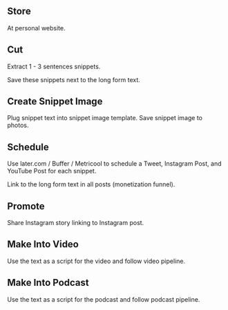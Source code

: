 ## Store

At personal website.

## Cut

Extract 1 - 3 sentences snippets.

Save these snippets next to the long form text.

## Create Snippet Image

Plug snippet text into snippet image template. Save snippet image to photos.

## Schedule

Use later.com / Buffer / Metricool to schedule a Tweet, Instagram Post, and YouTube Post for each snippet.

Link to the long form text in all posts (monetization funnel).

## Promote

Share Instagram story linking to Instagram post.

## Make Into Video

Use the text as a script for the video and follow video pipeline.

## Make Into Podcast

Use the text as a script for the podcast and follow podcast pipeline.
